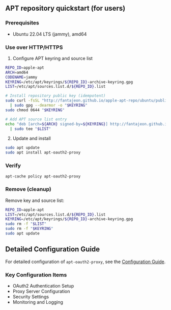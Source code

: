 ## APT repository quickstart (for users)

### Prerequisites
- Ubuntu 22.04 LTS (jammy), amd64

### Use over HTTP/HTTPS
1) Configure APT keyring and source list
```bash
REPO_ID=apple-apt
ARCH=amd64
CODENAME=jammy
KEYRING=/etc/apt/keyrings/${REPO_ID}-archive-keyring.gpg
LIST=/etc/apt/sources.list.d/${REPO_ID}.list

# Install repository public key (idempotent)
sudo curl -fsSL "http://fantajeon.github.io/apple-apt-repo/ubuntu/public_key.asc" \
  | sudo gpg --dearmor -o "$KEYRING"
sudo chmod 0644 "$KEYRING"

# Add APT source list entry
echo "deb [arch=${ARCH} signed-by=${KEYRING}] http://fantajeon.github.io/apple-apt-repo/ubuntu ${CODENAME} main" \
  | sudo tee "$LIST"
```

2) Update and install
```bash
sudo apt update
sudo apt install apt-oauth2-proxy
```

### Verify
```bash
apt-cache policy apt-oauth2-proxy
```

### Remove (cleanup)
Remove key and source list:
```bash
REPO_ID=apple-apt
LIST=/etc/apt/sources.list.d/${REPO_ID}.list
KEYRING=/etc/apt/keyrings/${REPO_ID}-archive-keyring.gpg
sudo rm -f "$LIST"
sudo rm -f "$KEYRING"
sudo apt update
```

## Detailed Configuration Guide

For detailed configuration of `apt-oauth2-proxy`, see the [Configuration Guide](README_apt_oauth2_proxy.md).

### Key Configuration Items
- OAuth2 Authentication Setup
- Proxy Server Configuration
- Security Settings
- Monitoring and Logging
